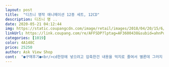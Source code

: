 ```yaml
---
layout: post 
title:  "디즈니 명작 애니메이션 12종 세트, 12CD" 
description: 디즈니 명 ..
date: 2020-05-21 04:12:44 
img: https://static.coupangcdn.com/image/retail/images/2018/04/20/15/6/0a065e9b-74e3-4b94-b989-a5abf8f6b240.jpg 
linkUrl: https://link.coupang.com/re/AFFSDP?lptag=AF3600438&subid=ahnPublicAsk&pageKey=84404356&itemId=267575813&vendorItemId=3648199559&traceid=V0-113-659acf418379a8ef 
categories: [1019] 
color: 4A148C 
price: 25250 
author: Ask View Shop 
cont:  "●구매후기●<br/>cd한장에 넣으려고 압축한건 내용을 억지로 줄여서 별론데 그러지 않았을것 같아서 맘에 들어요<br/>CD한장에 다 들어있는 줄 알았는데 각각있는거네요<br/>■덤보는 영어 자막만 됩니다<br/>골드박스 19,900원에 올라왔길래 6세 딸아이 보여주려고 샀어요<br/>근데  씨디집 고정하는 가운데 핀(?)이 빠져있네요<br/>근데 그렇다고 이케 되나요!?!??<br/>날씨가 갑자기 추워졌네요<br/>담날 상품 교환 받았네요<br/>시댁이라.<br/>.<br/>집에가서 틀어보고 다시 후기 쓸게요^^<br/>약간... <br/> 밑져도 가지고꙼̈ 싶다๑᎑๑ 하는 마음에 샀는데,<br/>영어, 일어, 한국어, 無 자막까지멋져여!!^^<br/>옛날 생각나고 추억돋네요ㅋ<br/>옛날생각 나네요<br/>잼있어요<br/>저번꺼 보다는 양호해서 조심해서 만지거나 케이스만 바꿔야 될듯 하네요<br/>제가 어릴때 보던것도 있네요<br/>지금 하원한 딸아이랑 백설공주 보고 있어요^^<br/>추운 날씨 혹시 몰라 방에 1시간은  포장 그대로 두었다가 봤네요<br/>판매자님이 밑지신거같은 만족도예요<br/>화질은 진짜 옛날이에요ㅋㅋ<br/>cd한장에 넣으려고 압축한건 내용을 억지로 줄여서 별론데 그러지 않았을것 같아서 맘에 들어요<br/>CD한장에 다 들어있는 줄 알았는데 각각있는거네요<br/>■덤보는 영어 자막만 됩니다<br/>골드박스 19,900원에 올라왔길래 6세 딸아이 보여주려고 샀어요<br/>근데  씨디집 고정하는 가운데 핀(?)이 빠져있네요<br/>근데 그렇다고 이케 되나요!?!??<br/>날씨가 갑자기 추워졌네요<br/>담날 상품 교환 받았네요<br/>시댁이라.<br/>.<br/>집에가서 틀어보고 다시 후기 쓸게요^^<br/>약간... <br/> 밑져도 가지고꙼̈ 싶다๑᎑๑ 하는 마음에 샀는데,<br/>영어, 일어, 한국어, 無 자막까지멋져여!!^^<br/>옛날 생각나고 추억돋네요ㅋ<br/>옛날생각 나네요<br/>잼있어요<br/>저번꺼 보다는 양호해서 조심해서 만지거나 케이스만 바꿔야 될듯 하네요<br/>제가 어릴때 보던것도 있네요<br/>지금 하원한 딸아이랑 백설공주 보고 있어요^^<br/>추운 날씨 혹시 몰라 방에 1시간은  포장 그대로 두었다가 봤네요<br/>판매자님이 밑지신거같은 만족도예요<br/>화질은 진짜 옛날이에요ㅋㅋ<br/>" 
---
```

